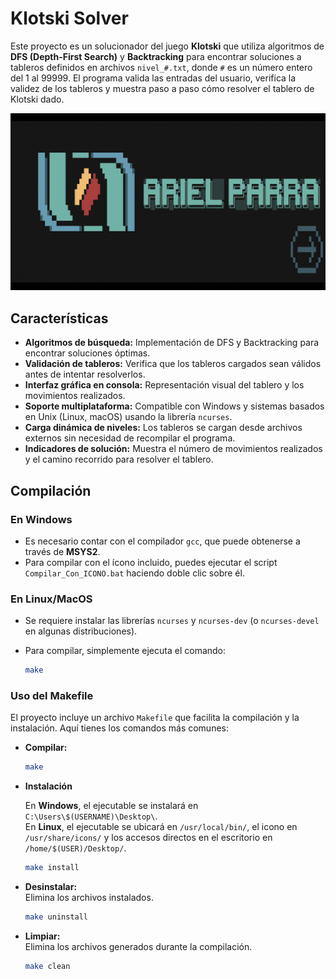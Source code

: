 # Klotski Solver

Este proyecto es un solucionador del juego **Klotski** que utiliza algoritmos de **DFS (Depth-First Search)** y **Backtracking** para encontrar soluciones a tableros definidos en archivos `nivel_#.txt`, donde `#` es un número entero del 1 al 99999. El programa valida las entradas del usuario, verifica la validez de los tableros y muestra paso a paso cómo resolver el tablero de Klotski dado.

![KlotskiSolver-Demo](KlotskiSolver-Demo.gif)

## Características

- **Algoritmos de búsqueda:** Implementación de DFS y Backtracking para encontrar soluciones óptimas.
- **Validación de tableros:** Verifica que los tableros cargados sean válidos antes de intentar resolverlos.
- **Interfaz gráfica en consola:** Representación visual del tablero y los movimientos realizados.
- **Soporte multiplataforma:** Compatible con Windows y sistemas basados en Unix (Linux, macOS) usando la librería `ncurses`.
- **Carga dinámica de niveles:** Los tableros se cargan desde archivos externos sin necesidad de recompilar el programa.
- **Indicadores de solución:** Muestra el número de movimientos realizados y el camino recorrido para resolver el tablero.

## Compilación

### En Windows

- Es necesario contar con el compilador `gcc`, que puede obtenerse a través de **MSYS2**.
- Para compilar con el ícono incluido, puedes ejecutar el script `Compilar_Con_ICONO.bat` haciendo doble clic sobre él.

### En Linux/MacOS

- Se requiere instalar las librerías `ncurses` y `ncurses-dev` (o `ncurses-devel` en algunas distribuciones).
- Para compilar, simplemente ejecuta el comando:

  ```bash
  make
  ```

### Uso del Makefile

El proyecto incluye un archivo `Makefile` que facilita la compilación y la instalación. Aquí tienes los comandos más comunes:

- **Compilar:**  
  ```bash
  make
  ```

- **Instalación**

    En **Windows**, el ejecutable se instalará en `C:\Users\$(USERNAME)\Desktop\`.  
    En **Linux**, el ejecutable se ubicará en `/usr/local/bin/`, el icono en `/usr/share/icons/` y los accesos directos en el escritorio en `/home/$(USER)/Desktop/`.

    ```bash
    make install
    ```

- **Desinstalar:**  
  Elimina los archivos instalados.  
  ```bash
  make uninstall
  ```

- **Limpiar:**  
  Elimina los archivos generados durante la compilación.  
  ```bash
  make clean
  ```
